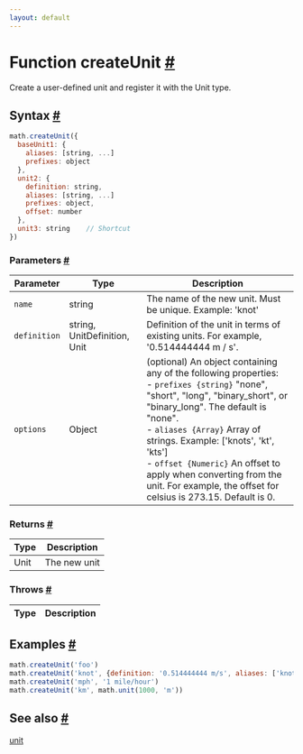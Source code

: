 ```yaml
---
layout: default
---
```


<!-- Note: This file is automatically generated from source code comments. Changes made in this file will be overridden. -->

<h1 id="function-createunit">Function createUnit <a href="#function-createunit" title="Permalink">#</a></h1>

Create a user-defined unit and register it with the Unit type.


<h2 id="syntax">Syntax <a href="#syntax" title="Permalink">#</a></h2>

```js
math.createUnit({
  baseUnit1: {
    aliases: [string, ...]
    prefixes: object
  },
  unit2: {
    definition: string,
    aliases: [string, ...]
    prefixes: object,
    offset: number
  },
  unit3: string    // Shortcut
})
```

<h3 id="parameters">Parameters <a href="#parameters" title="Permalink">#</a></h3>

Parameter | Type | Description
--------- | ---- | -----------
`name` | string | The name of the new unit. Must be unique. Example: 'knot'
`definition` | string, UnitDefinition, Unit | Definition of the unit in terms of existing units. For example, '0.514444444 m / s'.
`options` | Object | (optional) An object containing any of the following properties:</br>- `prefixes {string}` "none", "short", "long", "binary_short", or "binary_long". The default is "none".</br>- `aliases {Array}` Array of strings. Example: ['knots', 'kt', 'kts']</br>- `offset {Numeric}` An offset to apply when converting from the unit. For example, the offset for celsius is 273.15. Default is 0.

<h3 id="returns">Returns <a href="#returns" title="Permalink">#</a></h3>

Type | Description
---- | -----------
Unit | The new unit


<h3 id="throws">Throws <a href="#throws" title="Permalink">#</a></h3>

Type | Description
---- | -----------


<h2 id="examples">Examples <a href="#examples" title="Permalink">#</a></h2>

```js
math.createUnit('foo')
math.createUnit('knot', {definition: '0.514444444 m/s', aliases: ['knots', 'kt', 'kts']})
math.createUnit('mph', '1 mile/hour')
math.createUnit('km', math.unit(1000, 'm'))
```


<h2 id="see-also">See also <a href="#see-also" title="Permalink">#</a></h2>

[unit](unit.html)
